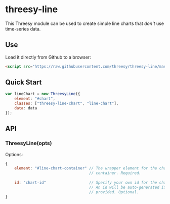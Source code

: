 # threesy-line

This Threesy module can be used to create simple line charts that
_don't_ use time-series data.

## Use
Load it directly from Github to a browser:
```html
<script src="https://raw.githubusercontent.com/threesy/threesy-line/master/build/threesy-line.js"></script>
```

## Quick Start
```js
var lineChart = new ThreesyLine({
    element: "#chart",
    classes: ["threesy-line-chart", "line-chart"],
    data: data 
});
```

## API

### ThreesyLine(opts)

Options:
```js
{
    element: "#line-chart-container" // The wrapper element for the chart
                                     // container. Required.
    
    id: "chart-id"                   // Specify your own id for the chart.
                                     // An id will be auto-generated if not
                                     // provided. Optional.
}
```

